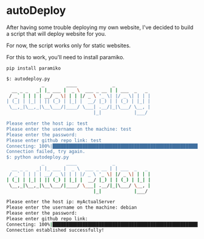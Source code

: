 # autoDeploy

After having some trouble deploying my own website, I've decided to build a script that will deploy website for you.

For now, the script works only for static websites.

For this to work, you'll need to install paramiko.

`pip install paramiko`

```sh
$: autodeploy.py
             _        ____             _
  __ _ _   _| |_ ___ |  _ \  ___ _ __ | | ___  _   _
 / _` | | | | __/ _ \| | | |/ _ \ '_ \| |/ _ \| | | |
| (_| | |_| | || (_) | |_| |  __/ |_) | | (_) | |_| |
 \__,_|\__,_|\__\___/|____/ \___| .__/|_|\___/ \__, |
                                |_|            |___/

Please enter the host ip: test
Please enter the username on the machine: test
Please enter the password:
Please enter github repo link: test
Connecting: 100%|████████████████████████████████████████████████████████████████████████████████| 100/100 [00:05<00:00, 18.06it/s]
Connection failed, try again.
$: python autodeploy.py
             _        ____             _
  __ _ _   _| |_ ___ |  _ \  ___ _ __ | | ___  _   _
 / _` | | | | __/ _ \| | | |/ _ \ '_ \| |/ _ \| | | |
| (_| | |_| | || (_) | |_| |  __/ |_) | | (_) | |_| |
 \__,_|\__,_|\__\___/|____/ \___| .__/|_|\___/ \__, |
                                |_|            |___/

Please enter the host ip: myActualServer
Please enter the username on the machine: debian
Please enter the password:
Please enter github repo link:
Connecting: 100%|████████████████████████████████████████████████████████████████████████████████| 100/100 [00:05<00:00, 18.06it/s]
Connection established successfully!
```
